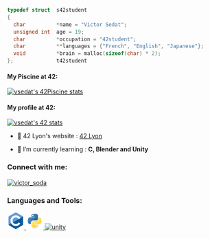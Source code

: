 
```C
typedef struct  s42student
{
  char          *name = "Victor Sedat";
  unsigned int  age = 19;
  char          *occupation = "42student";
  char          **languages = {"French", "English", "Japanese"};
  void          *brain = malloc(sizeof(char) * 2);
};              t42student
```

<h4>My Piscine at 42:</h4>

[![vsedat's 42Piscine stats](https://badge42.herokuapp.com/api/stats/vsedat?cursus=C%20Piscine)](https://github.com/JaeSeoKim/badge42)

<h4>My profile at 42:</h4>

[![vsedat's 42 stats](https://badge42.herokuapp.com/api/stats/vsedat?darkmode=true)](https://github.com/JaeSeoKim/badge42)

- 🔭 42 Lyon's website : [42 Lyon](https://42lyon.fr/)

- 🌱 I’m currently learning : **C, Blender and Unity**

<h3 align="left">Connect with me:</h3>
<p align="left">
<a href="https://instagram.com/victor_soda" target="blank"><img align="center" src="https://raw.githubusercontent.com/rahuldkjain/github-profile-readme-generator/master/src/images/icons/Social/instagram.svg" alt="victor_soda" height="30" width="40" /></a>
</p>

<h3 align="left">Languages and Tools:</h3>
<p align="left"> <a href="https://www.cprogramming.com/" target="_blank" rel="noreferrer"> <img src="https://raw.githubusercontent.com/devicons/devicon/master/icons/c/c-original.svg" alt="c" width="40" height="40"/> </a> <a href="https://www.python.org" target="_blank" rel="noreferrer"> <img src="https://raw.githubusercontent.com/devicons/devicon/master/icons/python/python-original.svg" alt="python" width="40" height="40"/> </a> <a href="https://unity.com/" target="_blank" rel="noreferrer"> <img src="https://www.vectorlogo.zone/logos/unity3d/unity3d-icon.svg" alt="unity" width="40" height="40"/> </a> </p>
